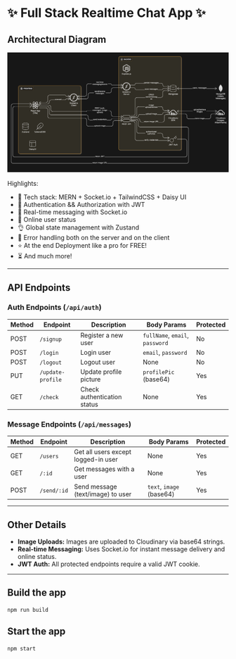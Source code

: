 # ✨ Full Stack Realtime Chat App ✨

## Architectural Diagram

![Architecture Diagram](frontend/public/screenshot-for-readme.png)

Highlights:

- 🌟 Tech stack: MERN + Socket.io + TailwindCSS + Daisy UI
- 🎃 Authentication && Authorization with JWT
- 👾 Real-time messaging with Socket.io
- 🚀 Online user status
- 👌 Global state management with Zustand
- 🐞 Error handling both on the server and on the client
- ⭐ At the end Deployment like a pro for FREE!
- ⏳ And much more!

---

## API Endpoints

### Auth Endpoints (`/api/auth`)

| Method | Endpoint          | Description                 | Body Params                     | Protected |
| ------ | ----------------- | --------------------------- | ------------------------------- | --------- |
| POST   | `/signup`         | Register a new user         | `fullName`, `email`, `password` | No        |
| POST   | `/login`          | Login user                  | `email`, `password`             | No        |
| POST   | `/logout`         | Logout user                 | None                            | No        |
| PUT    | `/update-profile` | Update profile picture      | `profilePic` (base64)           | Yes       |
| GET    | `/check`          | Check authentication status | None                            | Yes       |

### Message Endpoints (`/api/messages`)

| Method | Endpoint    | Description                         | Body Params              | Protected |
| ------ | ----------- | ----------------------------------- | ------------------------ | --------- |
| GET    | `/users`    | Get all users except logged-in user | None                     | Yes       |
| GET    | `/:id`      | Get messages with a user            | None                     | Yes       |
| POST   | `/send/:id` | Send message (text/image) to user   | `text`, `image` (base64) | Yes       |

---

## Other Details

- **Image Uploads:** Images are uploaded to Cloudinary via base64 strings.
- **Real-time Messaging:** Uses Socket.io for instant message delivery and online status.
- **JWT Auth:** All protected endpoints require a valid JWT cookie.

---

## Build the app

```shell
npm run build
```

## Start the app

```shell
npm start
```
